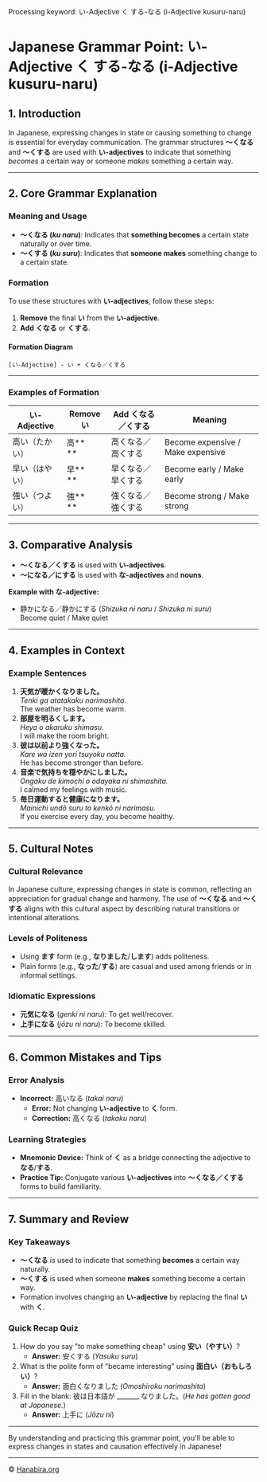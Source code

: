 Processing keyword: い-Adjective く する-なる (i-Adjective kusuru-naru)
# Japanese Grammar Point: い-Adjective く する-なる (i-Adjective kusuru-naru)

## 1. Introduction
In Japanese, expressing changes in state or causing something to change is essential for everyday communication. The grammar structures **〜くなる** and **〜くする** are used with **い-adjectives** to indicate that something *becomes* a certain way or someone *makes* something a certain way.

---
## 2. Core Grammar Explanation
### Meaning and Usage
- **〜くなる (*ku naru*)**: Indicates that **something becomes** a certain state naturally or over time.
- **〜くする (*ku suru*)**: Indicates that **someone makes** something change to a certain state.
### Formation
To use these structures with **い-adjectives**, follow these steps:
1. **Remove** the final **い** from the **い-adjective**.
2. **Add** **くなる** or **くする**.
#### Formation Diagram
```plaintext
[い-Adjective] - い + くなる／くする
```
---
### Examples of Formation
| **い-Adjective** | **Remove い** | **Add くなる／くする**       | **Meaning**                          |
|------------------|---------------|-----------------------------|--------------------------------------|
| 高い（たかい）    | 高**　**      | 高くなる／高くする          | Become expensive / Make expensive    |
| 早い（はやい）    | 早**　**      | 早くなる／早くする          | Become early / Make early            |
| 強い（つよい）    | 強**　**      | 強くなる／強くする          | Become strong / Make strong          |
---
## 3. Comparative Analysis
- **〜くなる／くする** is used with **い-adjectives**.
- **〜になる／にする** is used with **な-adjectives** and **nouns**.
  
**Example with な-adjective:**
- 静かになる／静かにする (*Shizuka ni naru* / *Shizuka ni suru*)  
  Become quiet / Make quiet
---
## 4. Examples in Context
### Example Sentences
1. **天気が暖かくなりました。**  
   *Tenki ga atatakaku narimashita.*  
   The weather has become warm.
2. **部屋を明るくします。**  
   *Heya o akaruku shimasu.*  
   I will make the room bright.
3. **彼は以前より強くなった。**  
   *Kare wa izen yori tsuyoku natta.*  
   He has become stronger than before.
4. **音楽で気持ちを穏やかにしました。**  
   *Ongaku de kimochi o odayaka ni shimashita.*  
   I calmed my feelings with music.
5. **毎日運動すると健康になります。**  
   *Mainichi undō suru to kenkō ni narimasu.*  
   If you exercise every day, you become healthy.
---
## 5. Cultural Notes
### Cultural Relevance
In Japanese culture, expressing changes in state is common, reflecting an appreciation for gradual change and harmony. The use of **〜くなる** and **〜くする** aligns with this cultural aspect by describing natural transitions or intentional alterations.
### Levels of Politeness
- Using **ます** form (e.g., **なりました**/**します**) adds politeness.
- Plain forms (e.g., **なった**/**する**) are casual and used among friends or in informal settings.
### Idiomatic Expressions
- **元気になる** (*genki ni naru*): To get well/recover.
- **上手になる** (*jōzu ni naru*): To become skilled.
---
## 6. Common Mistakes and Tips
### Error Analysis
- **Incorrect:** 高いなる (*takai naru*)
  - **Error:** Not changing **い-adjective** to **く** form.
  - **Correction:** 高くなる (*takaku naru*)
### Learning Strategies
- **Mnemonic Device:** Think of **く** as a bridge connecting the adjective to **なる**/**する**.
- **Practice Tip:** Conjugate various **い-adjectives** into **〜くなる／くする** forms to build familiarity.
---
## 7. Summary and Review
### Key Takeaways
- **〜くなる** is used to indicate that something **becomes** a certain way naturally.
- **〜くする** is used when someone **makes** something become a certain way.
- Formation involves changing an **い-adjective** by replacing the final **い** with **く**.
### Quick Recap Quiz
1. How do you say "to make something cheap" using **安い（やすい）**?
   - **Answer:** 安くする (*Yasuku suru*)
2. What is the polite form of "became interesting" using **面白い（おもしろい）**?
   - **Answer:** 面白くなりました (*Omoshiroku narimashita*)
3. Fill in the blank: 彼は日本語が _______ なりました。(*He has gotten good at Japanese.*)
   - **Answer:** 上手に (*Jōzu ni*)
---
By understanding and practicing this grammar point, you'll be able to express changes in states and causation effectively in Japanese!


---

© [Hanabira.org](https://hanabira.org)
